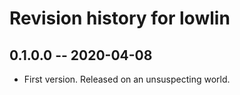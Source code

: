 # Revision history for lowlin

## 0.1.0.0 -- 2020-04-08

* First version. Released on an unsuspecting world.


